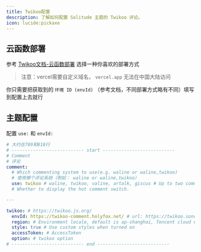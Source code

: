 ```yaml
---
title: Twikoo配置
description: 了解如何配置 Solitude 主题的 Twikoo 评论。
icon: lucide:pickaxe
---
```


## 云函数部署

参考 [Twikoo文档-云函数部署](https://twikoo.js.org/backend.html) 选择一种你喜欢的部署方式

> 注意：vercel需要自定义域名， `vercel.app` 无法在中国大陆访问

你只需要把获取到的 `环境 ID (envId)` （参考文档，不同部署方式略有不同）填写到配置上去就行

## 主题配置

配置 `use:` 和 `envId:`

```yml [_config.solitude.yml]
# 大约在789和818行
# --------------------------- start ---------------------------
# Comment
# 评论
comment:
  # Which commenting system to use(e.g. waline or waline,twikoo)
  # 使用哪个评论系统（例如： waline or waline,twikoo）
  use: twikoo # waline, twikoo, valine, artalk, giscus # Up to two comment systems can be turned on at the same time
  # Whether to display the hot comment switch.

···

twikoo: # https://twikoo.js.org/
  envId: https://twikoo-comment.holyfox.net/ # url: https://twikoo.sondy.top/
  region: # Environment locale, default is ap-shanghai, Tencent cloud environment fill ap-shanghai or ap-guangzhou; Vercel environment do not fill the.
  style: true # Use custom styles when turned on
  accessToken: # AccessToken
  option: # twikoo option
# --------------------------- end ---------------------------
```